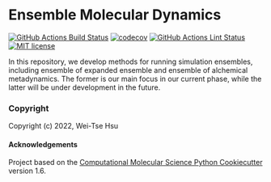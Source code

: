 Ensemble Molecular Dynamics
==============================
[//]: # (Badges)
[![GitHub Actions Build Status](https://github.com/wehs7661/ensemble_md/workflows/CI/badge.svg)](https://github.com/wehs7661/ensemble_md/actions?query=workflow%3ACI)
[![codecov](https://codecov.io/gh/wehs7661/ensemble_md/branch/master/graph/badge.svg)](https://codecov.io/gh/wehs7661/ensemble_md/branch/master)
[![GitHub Actions Lint Status](https://github.com/wehs7661/MD_plotting_toolkit/actions/workflows/lint.yaml/badge.svg)](https://github.com/wehs7661/ensemble_md/actions/workflows/lint.yaml)
[![MIT license](https://img.shields.io/badge/License-MIT-blue.svg)](https://lbesson.mit-license.org/)

In this repository, we develop methods for running simulation ensembles, including ensemble of expanded ensemble and ensemble of alchemical metadynamics. The former is our main focus in our current phase, while the latter will be under development in the future. 

### Copyright

Copyright (c) 2022, Wei-Tse Hsu


#### Acknowledgements
 
Project based on the 
[Computational Molecular Science Python Cookiecutter](https://github.com/molssi/cookiecutter-cms) version 1.6.
